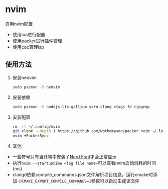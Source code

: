 # nvim
自用nvim配置
- 使用lua进行配置
- 使用packer进行插件管理
- 使用coc管理lsp
## 使用方法
1. 安装neovim
	```bash
	sudo pacman -S neovim
	```
2. 安装依赖
	```bash
	sudo pacman -S nodejs-lts-gallium yarn clang ctags fd ripgrep
	```
3. 安装配置
	```bash
	rm -rf ~/.config/nvim
	git clone --depth 1 https://github.com/wbthomason/packer.nvim ~/.local/share/nvim/site/pack/packer/start/packer.nvim
	nvim +PackerSync
	```
4. 其他
- 一些符号只有当终端中安装了[Nerd Font](https://www.nerdfonts.com/font-downloads)才会正常显示
- 执行`nvim --startuptime <log file name>`可以查看nvim启动消耗的时间(ms)
- clangd依赖compile\_commands.json文件解析项目信息，运行cmake时添加`-DCMAKE_EXPORT_COMPILE_COMMANDS=1`参数可以自动生成该文件

